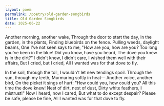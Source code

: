 ```yaml
---
layout: poem
permalink: /poetry/old-garden-songbirds
title: Old Garden Songbirds
date: 2025-06-22
---
```

Another morning, another wake,
Through the door to start the day,
In the garden, in the plants,
Finding bluebirds on the fence.
Pulling weeds, daylight beams,
One I've not seen says to me,
"How are you, how are you?
Too long you've been in the blue!
Did you know, have you heard,
The dove you knew is in the dirt?"
I didn't know, I didn't care,
I wished them well with their affairs,
But I cried, but I cried,
All I wanted was for that dove to fly.

In the soil, through the toil,
I wouldn't let new tendings spoil.
Through the sun, through my teeth,
Murmuring softly in heat—
Another voice, another bird,
On the picket it sings of hurt:
"How could you, how could you?
All this time the dove knew!
Nest of dirt, nest of dust,
Dirty white feathers, I mistrust!"
Now I heard, now I cared,
But what to do except despair?
Please be safe, please be fine,
All I wanted was for that dove to fly.